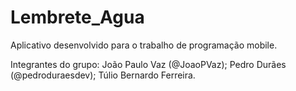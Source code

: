 # Lembrete_Agua
Aplicativo desenvolvido para o trabalho de programação mobile.

Integrantes do grupo:
João Paulo Vaz (@JoaoPVaz);
Pedro Durães (@pedroduraesdev);
Túlio Bernardo Ferreira.
